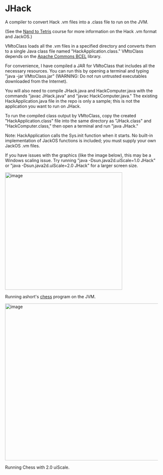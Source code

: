 # JHack
A compiler to convert Hack .vm files into a .class file to run on the JVM.

(See the [Nand to Tetris](https://www.nand2tetris.org/) course for more information on the Hack .vm format and JackOS.)

VMtoClass loads all the .vm files in a specified directory and converts them to a single Java class file named "HackApplication.class." VMtoClass depends on the [Apache Commons BCEL](https://commons.apache.org/proper/commons-bcel/) library. 

For convenience, I have compiled a JAR for VMtoClass that includes all the necessary resources. You can run this by opening a terminal and typing "java -jar VMtoClass.jar" (WARNING: Do not run untrusted executables downloaded from the Internet).

You will also need to compile JHack.java and HackComputer.java with the commands "javac JHack.java" and "javac HackComputer.java." The existing HackApplication.java file in the repo is only a sample; this is not the application you want to run on JHack.

To run the compiled class output by VMtoClass, copy the created "HackApplication.class" file into the same directory as "JHack.class" and "HackComputer.class," then open a terminal and run "java JHack."

Note: HackApplication calls the Sys.init function when it starts. No built-in implementation of JackOS functions is included; you must supply your own JackOS .vm files.

If you have issues with the graphics (like the image below), this may be a Windows scaling issue. Try running "java -Dsun.java2d.uiScale=1.0 JHack" or "java -Dsun.java2d.uiScale=2.0 JHack" for a larger screen size.

<img width="386" alt="image" src="https://github.com/user-attachments/assets/beb4ff01-367a-4f1b-b308-f5e44e58bb53">

Running ashort's [chess](https://github.com/AndrewRShort/chess-vm-files) program on the JVM.

<img width="516" alt="image" src="https://github.com/user-attachments/assets/12b30030-0d2e-4f83-85ae-fe9e433ab588" />

Running Chess with 2.0 uiScale.

